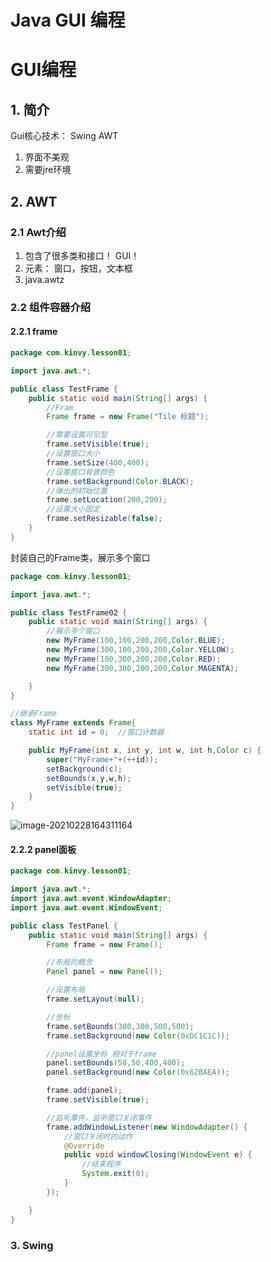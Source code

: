 # Java GUI 编程


<!--more-->



# GUI编程



## 1. 简介

Gui核心技术： Swing   AWT

1. 界面不美观
2. 需要jre环境



## 2. AWT

### 2.1 Awt介绍

1. 包含了很多类和接口！ GUI！
2. 元素： 窗口，按钮，文本框
3. java.awtz



### 2.2 组件容器介绍

#### 2.2.1 frame

```java
package com.kinvy.lesson01;

import java.awt.*;

public class TestFrame {
    public static void main(String[] args) {
        //Fram
        Frame frame = new Frame("Tile 标题");

        //需要设置可见型
        frame.setVisible(true);
        //设置窗口大小
        frame.setSize(400,400);
        //设置窗口背景颜色
        frame.setBackground(Color.BLACK);
        //弹出的初始位置
        frame.setLocation(200,200);
        //设置大小固定
        frame.setResizable(false);
    }
}

```



封装自己的Frame类，展示多个窗口

```java
package com.kinvy.lesson01;

import java.awt.*;

public class TestFrame02 {
    public static void main(String[] args) {
        //展示多个窗口
        new MyFrame(100,100,200,200,Color.BLUE);
        new MyFrame(300,100,200,200,Color.YELLOW);
        new MyFrame(100,300,200,200,Color.RED);
        new MyFrame(300,300,200,200,Color.MAGENTA);

    }
}

//继承Frame
class MyFrame extends Frame{
    static int id = 0;  //窗口计数器

    public MyFrame(int x, int y, int w, int h,Color c) {
        super("MyFrame+"+(++id));
        setBackground(c);
        setBounds(x,y,w,h);
        setVisible(true);
    }
}
```

![image-20210228164311164](https://kinvy-images.oss-cn-beijing.aliyuncs.com/Images/image-20210228164311164.png)



#### 2.2.2 panel面板

```java
package com.kinvy.lesson01;

import java.awt.*;
import java.awt.event.WindowAdapter;
import java.awt.event.WindowEvent;

public class TestPanel {
    public static void main(String[] args) {
        Frame frame = new Frame();

        //布局的概念
        Panel panel = new Panel();

        //设置布局
        frame.setLayout(null);

        //坐标
        frame.setBounds(300,300,500,500);
        frame.setBackground(new Color(0xDC1C1C));

        //panel设置坐标 相对于frame
        panel.setBounds(50,50,400,400);
        panel.setBackground(new Color(0x62BAEA));

        frame.add(panel);
        frame.setVisible(true);

        //监听事件，监听窗口关闭事件
        frame.addWindowListener(new WindowAdapter() {
            //窗口关闭时的动作
            @Override
            public void windowClosing(WindowEvent e) {
                //结束程序
                System.exit(0);
            }
        });

    }
}

```







### 3. Swing


